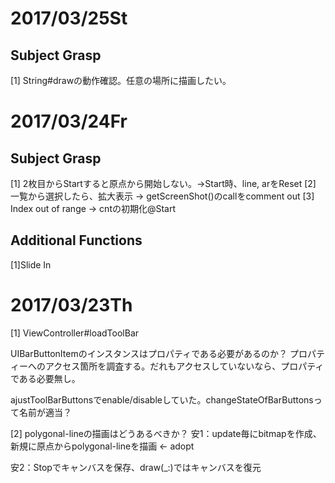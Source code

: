 
# 2017/03/25St
Subject Grasp
---
[1] String#drawの動作確認。任意の場所に描画したい。


# 2017/03/24Fr
Subject Grasp
---
[1] 2枚目からStartすると原点から開始しない。->Start時、line, arをReset
[2] 一覧から選択したら、拡大表示 -> getScreenShot()のcallをcomment out
[3] Index out of range -> cntの初期化@Start

Additional Functions
---
[1]Slide In

# 2017/03/23Th
[1] ViewController#loadToolBar
 
UIBarButtonItemのインスタンスはプロパティである必要があるのか？
プロパティーへのアクセス箇所を調査する。だれもアクセスしていないなら、プロパティである必要無し。

ajustToolBarButtonsでenable/disableしていた。changeStateOfBarButtonsって名前が適当？

[2] polygonal-lineの描画はどうあるべきか？
安1：update毎にbitmapを作成、新規に原点からpolygonal-lineを描画 <- adopt

安2：Stopでキャンバスを保存、draw(_:)ではキャンバスを復元
